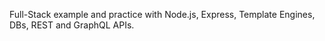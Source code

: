 Full-Stack example and practice with Node.js, Express, Template Engines, DBs, REST and GraphQL APIs.
